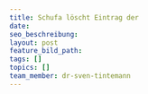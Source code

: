 ```yaml
---
title: Schufa löscht Eintrag der
date:
seo_beschreibung:
layout: post
feature_bild_path:
tags: []
topics: []
team_member: dr-sven-tintemann
---
```

